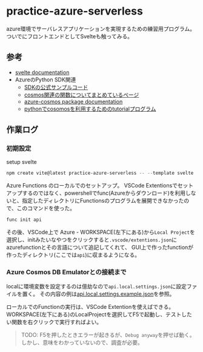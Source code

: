 # practice-azure-serverless

azure環境でサーバレスアプリケーションを実現するための練習用プログラム。
ついでにフロントエンドとしてSvelteも触ってみる。

## 参考

- [svelte documentation](https://svelte.jp/docs#getting-started)
- AzureのPython SDK関連
  - [SDKの公式サンプルコード](https://github.com/Azure/azure-sdk-for-python)
  - [cosmos関連の関数についてまとめているページ](https://learn.microsoft.com/ja-jp/azure/cosmos-db/nosql/samples-python)
  - [azure-cosmos package documentation](https://learn.microsoft.com/ja-jp/python/api/azure-cosmos/azure.cosmos?preserve-view=true&view=azure-python)
  - [pythonでcosomosを利用するためのtutorialプログラム](https://github.com/Azure-Samples/azure-cosmos-db-python-getting-started/blob/main/cosmos_get_started.py)

## 作業ログ

### 初期設定

setup svelte

```powershell
npm create vite@latest practice-azure-serverless -- --template svelte
```

Azure Functions のローカルでのセットアップ。
VSCode Extentionsでセットアップするのではなく、powershellでfunc(Azureからダウンロード)を利用しないと、指定したディレクトリにFunctionsのプログラムを展開できなかったので、このコマンドを使った。

```powershell
func init api
```

その後、VSCode上で Azure - WORKSPACE(左下にある)から`Local Project`を選択し、initみたいなやつをクリックすると`.vscode/extentions.json`にazurefunctionとその言語について追記してくれて、
GUI上で作ったfunctionが作ったディレクトリ(ここでは`api`)に収まるようになる。

### Azure Cosmos DB Emulatorとの接続まで

localに環境変数を設定するのは億劫なので`api.local.settings.json`に設定ファイルを置く。
その内容の例は[api.local.settings.example.json](./api/local.settings.example.json)を参照。

ローカルでのFunctionの実行は、VSCode Extentionを使えばできる。
WORKSPACE(左下にある)のLocalProjectを選択してF5で起動し、テストしたい関数を右クリックで実行すればよい。

> TODO: F5を押したときエラーが起きるが、`Debug anyway`を押せば動く。しかし、意味をわかっていないので、調査が必要。

